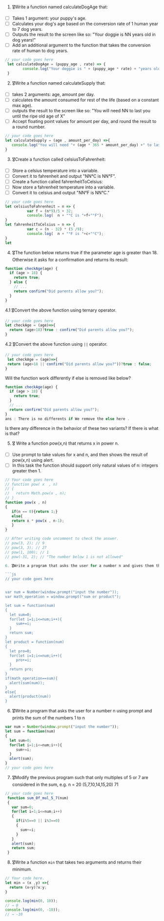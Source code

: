 1. 🎖Write a function named calculateDogAge that:
  * [ ] Takes 1 argument: your puppy's age.
  * [ ] Calculates your dog's age based on the conversion rate of 1 human year to 7 dog years.
  * [ ] Outputs the result to the screen like so: "Your doggie is NN years old in dog years!"
  * [ ] Add an additional argument to the function that takes the conversion rate of human to dog years.

```js
// your code goes here
 let calculateDogAge = (puppy_age , rate) => {
        console.log("Your doggie is " + (puppy_age * rate) + "years old in dog years!");
 }


```
2. 🎖Write a function named calculateSupply that:
  * [ ] takes 2 arguments: age, amount per day.
  * [ ] calculates the amount consumed for rest of the life (based on a constant max age).
  * [ ] outputs the result to the screen like so: "You will need NN to last you until the ripe old age of X"
  * [ ] Accept floating point values for amount per day, and round the result to a round number.

```js
// your code goes here
let calculateSupply = (age , amount_per_day) =>{
   console.log("You will need "+ (age * 365 * amount_per_day) +" to last you until the ripe old age of X")
}
```
3. 🎖Create a function called celsiusToFahrenheit:
  * [ ] Store a celsius temperature into a variable.
  * [ ] Convert it to fahrenheit and output "NN°C is NN°F".
  * [ ] Create a function called fahrenheitToCelsius:
  * [ ] Now store a fahrenheit temperature into a variable.
  * [ ] Convert it to celsius and output "NN°F is NN°C."

```js
// your code goes here
let celsiusToFahrenheit = n => {
          var f = (n*9)/5 + 32;
          console.log(  n + "°C is "+f+"°F");
}
let fahrenheitToCelsius = n => {
          var c = (n - 32) * (5 /9);
          console.log(  n + "°F is "+c+"°C");
}
let 
```
4. 🎖The function below returns true if the parameter age is greater than 18. Otherwise it asks for a confirmation and returns its result:

```js
function checkAge(age) {
  if (age > 18) {
    return true;
  } else {
    // ...
    return confirm("Did parents allow you?");
  }
}
```
  4.1 🎖Convert the above function using ternary operator.
  ```js
  // your code goes here
  let checkAge = (age)=>{
    return (age>18)?true : confirm("Did parents allow you?");
  }
  ```

  4.2 🎖Convert the above function using `||` operator.
  ```js
  // your code goes here
   let checkAge = (age)=>{
   return (age>18 || confirm("Did parents allow you?"))?true : false;
  }
  ```
 Will the function work differently if else is removed like below?

```js
function checkAge(age) {
  if (age > 18) {
    return true;
  }
  // ...
  return confirm("Did parents allow you?");
}
ans : There is no differents if We remove the else here .  
```
Is there any difference in the behavior of these two variants? If there is what is that?


5. 🎖 Write a function pow(x,n) that returns x in power n.

  * [ ] Use prompt to take values for x and n, and then shows the result of pow(x,n) using alert.
  * [ ] In this task the function should support only natural values of n: integers greater then 1.

```js
// Your code goes here
// function pow( x  , n)
// {
//   return Math.pow(x , n);
// }
function pow(x , n)
{ 
   if(n == 0){return 1;}
   else{
   return x * pow(x , n-1);
   } 
}

// After writing code uncomment to check the answer.
// pow(3, 2); // 9
// pow(3, 3); // 27
// pow(1, 100); // 1
// pow(-31, 2); // "The number below 1 is not allowed"

6. 🎖Write a program that asks the user for a number n and gives them the possibility to choose between computing the sum and computing the product of 1,…,n. Return the result accordingly.

```js
// your code goes here


var num = Number(window.prompt("input the number"));
var math_operation = window.prompt("sum or product");

let sum = function(num)
{ 
  let sum=0;
  for(let i=1;i<=num;i++){
     sum+=i;
  }
  return sum;
}
let product = function(num)
{ 
  let pro=0;
  for(let i=1;i<=num;i++){
     pro+=i;
  }
  return pro;
}
if(math_operation==sum){
  alert(sum(num));
}
else{
  alert(product(num))
}
```
6. 🎖Write a program that asks the user for a number n using prompt and prints the sum of the numbers 1 to n

```js
var num = Number(window.prompt("input the number"));
let sum = function(num)
{ 
  let sum=0;
  for(let i=1;i<=num;i++){
     sum+=i;
  }
  alert(sum);
}
// your code goes here
```
7. 🎖Modify the previous program such that only multiples of 5 or 7 are considered in the sum, e.g. n = 20 (5,7,10,14,15,20) 71

```js
// your code goes here
 function sum_0f_mul_5_7(num)
 { 
   var sum=0;
   for(let i=1;i<=num;i++)
   {
     if(i%5==0 || i%3==0)
     {
       sum+=i;
     }
   }
   alert(sum);
   return sum;
 }

```

8. 🎖Write a function `min` that takes two arguments and returns their minimum.

```js
// Your code here.
let min = (x ,y) =>{
  return (x<y)?x:y;
} 

console.log(min(0, 10));
// → 0
console.log(min(0, -10));
// → -10
```